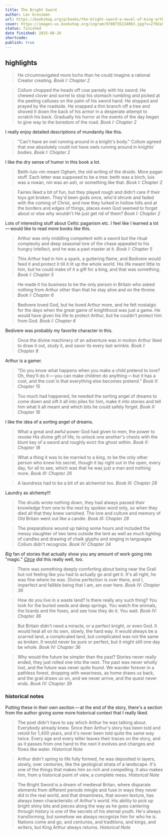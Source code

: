 ```yaml
---
title: The Bright Sword
author: Lev Grossman
url: https://bookshop.org/p/books/the-bright-sword-a-novel-of-king-arthur-lev-grossman/c71fcb928a4fdfb8?ean=9780735224063&next=t
cover: https://images-us.bookshop.org/ingram/9780735224063.jpg?v=2792a946dfe9c1b9635fa009b9f49a9d
status: finished
date finished: 2025-08-20
shortcode:
publish: true
---
```

## highlights
> He circumnavigated more lochs than he could imagine a rational Creator creating. <cite>Book I: Chapter 2</cite>

> Collum chopped the heads off cow parsely with his sword. He chewed clover and sorrel to stop his stomach rumbling and picked at the peeling calluses on the palm of his sword hand. He stopped and prayed by the roadside. He snapped a thin branch off a tree and shoved it down the back of his armor in a desperate attempt to scratch his back. Gradually his horror at the events of the day began to give way to the boredom of the road. <cite>Book I: Chapter 2</cite>

I really enjoy detailed descriptions of mundanity like this. 

> "Can't have an owl running around in a knight's body." Collum agreed that one absolutely could not have owls running around in knights' bodies. <cite>Book I: Chapter 2</cite>

I like the dry sense of humor in this book a lot.

> Beith-luis-nin meant Ogham, the old writing of the druids. More pagan stuff. Each letter was supposed to be a tree: beith was a birch, luis was a rowan, nin was an ash, or something like that. <cite>Book I: Chapter 2</cite>

> Fairies liked a bit of fun, but they played rough and didn't care if their toys got broken. They'd been gods once, who'd shrunk and faded with the coming of Christ, and now they lurked in hollow hills and at the borders and edges of things, places even God seemed to forget about or else why wouldn't He just get rid of them? <cite>Book I: Chapter 2</cite>

Lots of interesting stuff about Celtic paganism etc. I feel like I learned a lot — would like to read more books like this.

> Arthur was only middling competent with a sword but the ritual complexity and deep seasonal lore of the chase appealed to his hungry intellect, and he was a past master at it. <cite>Book I: Chapter 5</cite>

> This Arthur had in him a spark, a guttering flame, and Bedivere would feed it and protect it till it lit up the whole world. His life meant little to him, but he could make of it a gift for a king, and that was something. <cite>Book I: Chapter 5</cite>

> He made it his business to be the only person in Britain who asked nothing from Arthur other than that he stay alive and on the throne. <cite>Book I: Chapter 6</cite>

> Bedivere loved God, but he loved Arthur more, and he felt nostalgic for the days when the great game of knighthood was just a game. He would have given his life to protect Arthur, but he couldn't protect him from God. <cite>Book I: Chapter 6</cite>

Bedivere was probably my favorite character in this.

> Once the divine machinery of an adventure was in motion Arthur liked to draw it out, study it, and savor its every last wrinkle. <cite>Book I: Chapter 8</cite>

Arthur is a gamer.

> "Do you know what happens when you make a child pretend to love? Oh, they'll do it — you can make children do anything — but it has a cost, and the cost is that everything else becomes pretend." <cite>Book II: Chapter 15</cite>

> Too much had happened, he needed the sorting angel of dreams to come down and sift it all into piles for him, make it into stories and tell him what it all meant and which bits he could safely forget. <cite>Book II: Chapter 16</cite>

I like the idea of a sorting angel of dreams.

> What a great and awful power God had given to men, the power to revoke His divine gift of life, to unlock one another's chests with the blunt key of a sword and roughly evict the ghost within. <cite>Book II: Chapter 18</cite>

> What a thing it was to be married to a king, to be the only other person who knew his secret, though it lay right out in the open, every day, for all to see, which was that he was just a man and nothing more. <cite>Book III: Chapter 26</cite>

> A laundress had to be a bit of an alchemist too. <cite>Book III: Chapter 28</cite>

Laundry as alchemy!!! 

> The druids wrote nothing down, they had always passed their knowledge from one to the next by spoken word only, so when they died all that they knew vanished. The lore and culture and memory of Old Britain went out like a candle. <cite>Book III: Chapter 28</cite>

> The preparations wound up taking some hours and included the messy slaughter of two lams outside the tent as well as much lighting of candles and drawing of chalk glyphs and singing in languages Collum didn't recognize. <cite>Book IV: Chapter 34</cite>

*Big* fan of stories that actually show you any amount of work going into "magic." *[Circe](https://jillian.garden/shelf/books/circe/)* did this really well, too. 

> There was something deeply comforting about being near the Grail but not feeling like you had to actually go and get it. It's all right, he was fine where he was. Divine perfection is over there, and I, imperfect and fallible being that I am, am over here. <cite>Book IV: Chapter 36</cite>

> How do you live in a waste land? Is there really any such thing? You look for the buried seeds and deep springs. You watch the animals, the lizards and the foxes, and see how they do it. You wait. <cite>Book IV: Chapter 36</cite>

> But Britain didn't need a miracle, or a perfect knight, or even God. It would heal all on its own, slowly, the hard way. It would always be a scarred land, a complicated land, but complicated was not the same as broken. It would never be pure or perfect, but it might still one day be whole. <cite>Book IV: Chapter 36</cite>

> Why would the future be simpler than the past? Stories never really ended, they just rolled one into the next. The past was never wholly lost, and the future was never quite found. We wander forever in a pathless forest, dropping with weariness, as home draws us back, and the grail draws us on, and we never arrive, and the quest never ends. <cite>Book IV: Chapter 39</cite>

### historical notes
Putting these in their own section — at the end of the story, there's a section from the author giving some more historical context that I really liked.

> The poet didn't have to say which Arthur he was talking about. Everybody already knew. Since then Arthur's story has been told and retold for 1,400 years, and it's never been told quite the same way twice. Every age and every teller leaves their traces on the story, and as it passes from one hand to the next it evolves and changes and flows like water. <cite>Historical Note</cite>

> Arthur didn't spring to life fully formed, he was deposited in layers, slowly, over centuries, like the geological strata of a landscape. It's one of the things that makes him so rich and compelling. It also makes him, from a historical point of view, a complete mess. <cite>Historical Note</cite>

> The Bright Sword is a dream of medieval Britan, where disparate elements from different periods mingle and fuse in ways they never did in the real world, and that dreaminess, that woven texture, has always been characteristic of Arthur's world. His ability to pick up bright shiny bits and pieces along the way as he goes cantering through history is one of the secrets of his eternal youth. He's always transforming, but somehow we always recognize him for who he is. Nations come and go, and centuries, and traditions, and kings, and writers, but King Arthur always returns. <cite>Historical Note</cite>